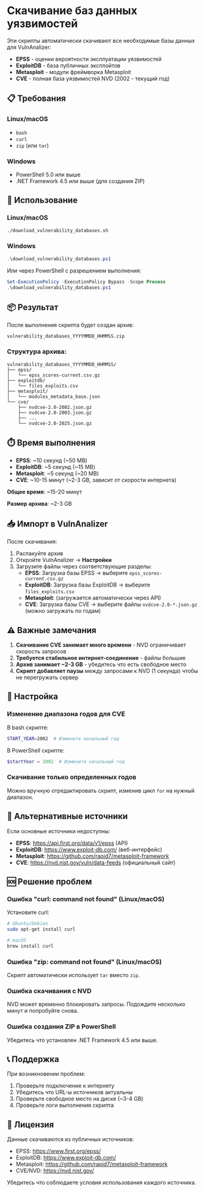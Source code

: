# Скачивание баз данных уязвимостей

Эти скрипты автоматически скачивают все необходимые базы данных для VulnAnalizer:
- **EPSS** - оценки вероятности эксплуатации уязвимостей
- **ExploitDB** - база публичных эксплойтов
- **Metasploit** - модули фреймворка Metasploit
- **CVE** - полная база уязвимостей NVD (2002 - текущий год)

## 📋 Требования

### Linux/macOS
- `bash`
- `curl`
- `zip` (или `tar`)

### Windows
- PowerShell 5.0 или выше
- .NET Framework 4.5 или выше (для создания ZIP)

## 🚀 Использование

### Linux/macOS

```bash
./download_vulnerability_databases.sh
```

### Windows

```powershell
.\download_vulnerability_databases.ps1
```

Или через PowerShell с разрешением выполнения:

```powershell
Set-ExecutionPolicy -ExecutionPolicy Bypass -Scope Process
.\download_vulnerability_databases.ps1
```

## 📦 Результат

После выполнения скрипта будет создан архив:
```
vulnerability_databases_YYYYMMDD_HHMMSS.zip
```

### Структура архива:

```
vulnerability_databases_YYYYMMDD_HHMMSS/
├── epss/
│   └── epss_scores-current.csv.gz
├── exploitdb/
│   └── files_exploits.csv
├── metasploit/
│   └── modules_metadata_base.json
└── cve/
    ├── nvdcve-2.0-2002.json.gz
    ├── nvdcve-2.0-2003.json.gz
    ├── ...
    └── nvdcve-2.0-2025.json.gz
```

## ⏱️ Время выполнения

- **EPSS**: ~10 секунд (~50 MB)
- **ExploitDB**: ~5 секунд (~15 MB)
- **Metasploit**: ~5 секунд (~20 MB)
- **CVE**: ~10-15 минут (~2-3 GB, зависит от скорости интернета)

**Общее время**: ~15-20 минут

**Размер архива**: ~2-3 GB

## 📥 Импорт в VulnAnalizer

После скачивания:

1. Распакуйте архив
2. Откройте VulnAnalizer → **Настройки**
3. Загрузите файлы через соответствующие разделы:
   - **EPSS**: Загрузка базы EPSS → выберите `epss_scores-current.csv.gz`
   - **ExploitDB**: Загрузка базы ExploitDB → выберите `files_exploits.csv`
   - **Metasploit**: (загружается автоматически через API)
   - **CVE**: Загрузка базы CVE → выберите файлы `nvdcve-2.0-*.json.gz` (можно загружать по годам)

## ⚠️ Важные замечания

1. **Скачивание CVE занимает много времени** - NVD ограничивает скорость запросов
2. **Требуется стабильное интернет-соединение** - файлы большие
3. **Архив занимает ~2-3 GB** - убедитесь что есть свободное место
4. **Скрипт добавляет паузы** между запросами к NVD (1 секунда) чтобы не перегружать сервер

## 🔧 Настройка

### Изменение диапазона годов для CVE

В bash скрипте:
```bash
START_YEAR=2002  # Измените начальный год
```

В PowerShell скрипте:
```powershell
$startYear = 2002  # Измените начальный год
```

### Скачивание только определенных годов

Можно вручную отредактировать скрипт, изменив цикл `for` на нужный диапазон.

## 📝 Альтернативные источники

Если основные источники недоступны:

- **EPSS**: https://api.first.org/data/v1/epss (API)
- **ExploitDB**: https://www.exploit-db.com/ (веб-интерфейс)
- **Metasploit**: https://github.com/rapid7/metasploit-framework
- **CVE**: https://nvd.nist.gov/vuln/data-feeds (официальный сайт)

## 🆘 Решение проблем

### Ошибка "curl: command not found" (Linux/macOS)
Установите curl:
```bash
# Ubuntu/Debian
sudo apt-get install curl

# macOS
brew install curl
```

### Ошибка "zip: command not found" (Linux/macOS)
Скрипт автоматически использует `tar` вместо `zip`.

### Ошибка скачивания с NVD
NVD может временно блокировать запросы. Подождите несколько минут и попробуйте снова.

### Ошибка создания ZIP в PowerShell
Убедитесь что установлен .NET Framework 4.5 или выше.

## 📞 Поддержка

При возникновении проблем:
1. Проверьте подключение к интернету
2. Убедитесь что URL-ы источников актуальны
3. Проверьте свободное место на диске (~3-4 GB)
4. Проверьте логи выполнения скрипта

## 📄 Лицензия

Данные скачиваются из публичных источников:
- EPSS: https://www.first.org/epss/
- ExploitDB: https://www.exploit-db.com/
- Metasploit: https://github.com/rapid7/metasploit-framework
- CVE/NVD: https://nvd.nist.gov/

Убедитесь что соблюдаете условия использования каждого источника.

